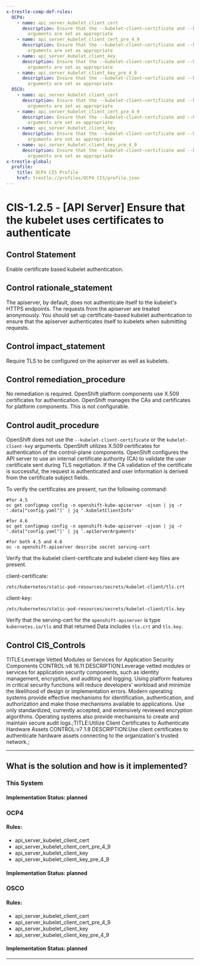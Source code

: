 ```yaml
---
x-trestle-comp-def-rules:
  OCP4:
    - name: api_server_kubelet_client_cert
      description: Ensure that the --kubelet-client-certificate and --kubelet-client-key
        arguments are set as appropriate
    - name: api_server_kubelet_client_cert_pre_4_9
      description: Ensure that the --kubelet-client-certificate and --kubelet-client-key
        arguments are set as appropriate
    - name: api_server_kubelet_client_key
      description: Ensure that the --kubelet-client-certificate and --kubelet-client-key
        arguments are set as appropriate
    - name: api_server_kubelet_client_key_pre_4_9
      description: Ensure that the --kubelet-client-certificate and --kubelet-client-key
        arguments are set as appropriate
  OSCO:
    - name: api_server_kubelet_client_cert
      description: Ensure that the --kubelet-client-certificate and --kubelet-client-key
        arguments are set as appropriate
    - name: api_server_kubelet_client_cert_pre_4_9
      description: Ensure that the --kubelet-client-certificate and --kubelet-client-key
        arguments are set as appropriate
    - name: api_server_kubelet_client_key
      description: Ensure that the --kubelet-client-certificate and --kubelet-client-key
        arguments are set as appropriate
    - name: api_server_kubelet_client_key_pre_4_9
      description: Ensure that the --kubelet-client-certificate and --kubelet-client-key
        arguments are set as appropriate
x-trestle-global:
  profile:
    title: OCP4 CIS Profile
    href: trestle://profiles/OCP4_CIS/profile.json
---
```


# CIS-1.2.5 - \[API Server\] Ensure that the kubelet uses certificates to authenticate

## Control Statement

Enable certificate based kubelet authentication.

## Control rationale_statement

The apiserver, by default, does not authenticate itself to the kubelet's HTTPS endpoints. The requests from the apiserver are treated anonymously. You should set up certificate-based kubelet authentication to ensure that the apiserver authenticates itself to kubelets when submitting requests.

## Control impact_statement

Require TLS to be configured on the apiserver as well as kubelets.

## Control remediation_procedure

No remediation is required. OpenShift platform components use X.509 certificates for authentication. OpenShift manages the CAs and certificates for platform components. This is not configurable.

## Control audit_procedure

OpenShift does not use the `--kubelet-client-certificate` or the `kubelet-client-ke`y arguments. OpenShift utilizes X.509 certificates for authentication of the control-plane components. OpenShift configures the API server to use an internal certificate authority (CA) to validate the user certificate sent during TLS negotiation. If the CA validation of the certificate is successful, the request is authenticated and user information is derived from the certificate subject fields. 

To verify the certificates are present, run the following command:

```
#for 4.5
oc get configmap config -n openshift-kube-apiserver -ojson | jq -r '.data["config.yaml"]' | jq '.kubeletClientInfo' 

#for 4.6
oc get configmap config -n openshift-kube-apiserver -ojson | jq -r '.data["config.yaml"]' | jq '.apiServerArguments'

#for both 4.5 and 4.6
oc -n openshift-apiserver describe secret serving-cert
```

Verify that the kubelet client-certificate and kubelet client-key files are present.

client-certificate: 

`/etc/kubernetes/static-pod-resources/secrets/kubelet-client/tls.crt`

client-key: 

`/etc/kubernetes/static-pod-resources/secrets/kubelet-client/tls.key`

Verify that the serving-cert for the `openshift-apiserver` is type `kubernetes.io/tls` and that returned Data includes `tls.crt` and `tls.key`.

## Control CIS_Controls

TITLE:Leverage Vetted Modules or Services for Application Security Components CONTROL:v8 16.11 DESCRIPTION:Leverage vetted modules or services for application security components, such as identity management, encryption, and auditing and logging. Using platform features in critical security functions will reduce developers’ workload and minimize the likelihood of design or implementation errors. Modern operating systems provide effective mechanisms for identification, authentication, and authorization and make those mechanisms available to applications. Use only standardized, currently accepted, and extensively reviewed encryption algorithms. Operating systems also provide mechanisms to create and maintain secure audit logs.;TITLE:Utilize Client Certificates to Authenticate Hardware Assets CONTROL:v7 1.8 DESCRIPTION:Use client certificates to authenticate hardware assets connecting to the organization's trusted network.;

______________________________________________________________________

## What is the solution and how is it implemented?

<!-- For implementation status enter one of: implemented, partial, planned, alternative, not-applicable -->

<!-- Note that the list of rules under ### Rules: is read-only and changes will not be captured after assembly to JSON -->

### This System

<!-- Add implementation prose for the main This System component for control: CIS-1.2.5 -->

#### Implementation Status: planned

### OCP4

<!-- Add control implementation description here for control: CIS-1.2.5 -->

#### Rules:

  - api_server_kubelet_client_cert
  - api_server_kubelet_client_cert_pre_4_9
  - api_server_kubelet_client_key
  - api_server_kubelet_client_key_pre_4_9

#### Implementation Status: planned

### OSCO

<!-- Add control implementation description here for control: CIS-1.2.5 -->

#### Rules:

  - api_server_kubelet_client_cert
  - api_server_kubelet_client_cert_pre_4_9
  - api_server_kubelet_client_key
  - api_server_kubelet_client_key_pre_4_9

#### Implementation Status: planned

______________________________________________________________________
